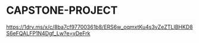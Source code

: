 # CAPSTONE-PROJECT
https://1drv.ms/x/c/8ba7cf97700361b8/ERS6w_oqmxtKu4s3vZeZTLIBHKD8S6eFQALFP1N4Dgf_Lw?e=vDeFrk
